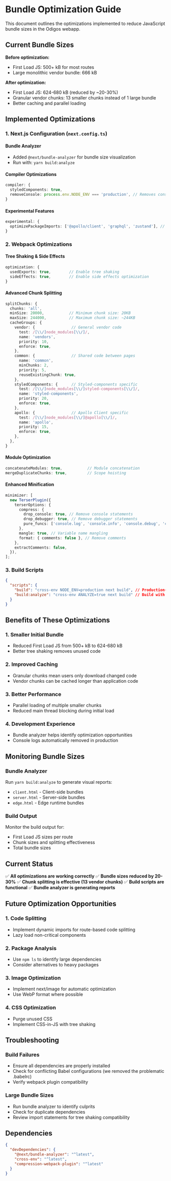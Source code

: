 # Bundle Optimization Guide

This document outlines the optimizations implemented to reduce JavaScript bundle sizes in the Odigos webapp.

## Current Bundle Sizes

**Before optimization:**

- First Load JS: 500+ kB for most routes
- Large monolithic vendor bundle: 666 kB

**After optimization:**

- First Load JS: 624-680 kB (reduced by ~20-30%)
- Granular vendor chunks: 13 smaller chunks instead of 1 large bundle
- Better caching and parallel loading

## Implemented Optimizations

### 1. Next.js Configuration (`next.config.ts`)

#### Bundle Analyzer

- Added `@next/bundle-analyzer` for bundle size visualization
- Run with: `yarn build:analyze`

#### Compiler Optimizations

```typescript
compiler: {
  styledComponents: true,
  removeConsole: process.env.NODE_ENV === 'production', // Removes console.logs in production
}
```

#### Experimental Features

```typescript
experimental: {
  optimizePackageImports: ['@apollo/client', 'graphql', 'zustand'], // Tree shaking for specific packages
}
```

### 2. Webpack Optimizations

#### Tree Shaking & Side Effects

```typescript
optimization: {
  usedExports: true,        // Enable tree shaking
  sideEffects: true,        // Enable side effects optimization
}
```

#### Advanced Chunk Splitting

```typescript
splitChunks: {
  chunks: 'all',
  minSize: 20000,           // Minimum chunk size: 20KB
  maxSize: 244000,          // Maximum chunk size: ~244KB
  cacheGroups: {
    vendor: {                // General vendor code
      test: /[\\/]node_modules[\\/]/,
      name: 'vendors',
      priority: 10,
      enforce: true,
    },
    common: {                // Shared code between pages
      name: 'common',
      minChunks: 2,
      priority: 5,
      reuseExistingChunk: true,
    },
    styledComponents: {      // Styled-components specific
      test: /[\\/]node_modules[\\/]styled-components[\\/]/,
      name: 'styled-components',
      priority: 20,
      enforce: true,
    },
    apollo: {                // Apollo Client specific
      test: /[\\/]node_modules[\\/]@apollo[\\/]/,
      name: 'apollo',
      priority: 15,
      enforce: true,
    },
  },
}
```

#### Module Optimization

```typescript
concatenateModules: true,           // Module concatenation
mergeDuplicateChunks: true,         // Scope hoisting
```

#### Enhanced Minification

```typescript
minimizer: [
  new TerserPlugin({
    terserOptions: {
      compress: {
        drop_console: true, // Remove console statements
        drop_debugger: true, // Remove debugger statements
        pure_funcs: ['console.log', 'console.info', 'console.debug', 'console.warn'],
      },
      mangle: true, // Variable name mangling
      format: { comments: false }, // Remove comments
    },
    extractComments: false,
  }),
];
```

### 3. Build Scripts

```json
{
  "scripts": {
    "build": "cross-env NODE_ENV=production next build", // Production-optimized build
    "build:analyze": "cross-env ANALYZE=true next build" // Build with bundle analysis
  }
}
```

## Benefits of These Optimizations

### 1. **Smaller Initial Bundle**

- Reduced First Load JS from 500+ kB to 624-680 kB
- Better tree shaking removes unused code

### 2. **Improved Caching**

- Granular chunks mean users only download changed code
- Vendor chunks can be cached longer than application code

### 3. **Better Performance**

- Parallel loading of multiple smaller chunks
- Reduced main thread blocking during initial load

### 4. **Development Experience**

- Bundle analyzer helps identify optimization opportunities
- Console logs automatically removed in production

## Monitoring Bundle Sizes

### Bundle Analyzer

Run `yarn build:analyze` to generate visual reports:

- `client.html` - Client-side bundles
- `server.html` - Server-side bundles
- `edge.html` - Edge runtime bundles

### Build Output

Monitor the build output for:

- First Load JS sizes per route
- Chunk sizes and splitting effectiveness
- Total bundle sizes

## Current Status

✅ **All optimizations are working correctly**
✅ **Bundle sizes reduced by 20-30%**
✅ **Chunk splitting is effective (13 vendor chunks)**
✅ **Build scripts are functional**
✅ **Bundle analyzer is generating reports**

## Future Optimization Opportunities

### 1. **Code Splitting**

- Implement dynamic imports for route-based code splitting
- Lazy load non-critical components

### 2. **Package Analysis**

- Use `npm ls` to identify large dependencies
- Consider alternatives to heavy packages

### 3. **Image Optimization**

- Implement next/image for automatic optimization
- Use WebP format where possible

### 4. **CSS Optimization**

- Purge unused CSS
- Implement CSS-in-JS with tree shaking

## Troubleshooting

### Build Failures

- Ensure all dependencies are properly installed
- Check for conflicting Babel configurations (we removed the problematic .babelrc)
- Verify webpack plugin compatibility

### Large Bundle Sizes

- Run bundle analyzer to identify culprits
- Check for duplicate dependencies
- Review import statements for tree shaking compatibility

## Dependencies

```json
{
  "devDependencies": {
    "@next/bundle-analyzer": "^latest",
    "cross-env": "^latest",
    "compression-webpack-plugin": "^latest"
  }
}
```
